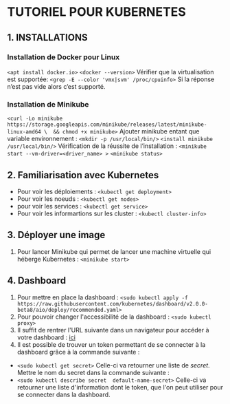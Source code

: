# **TUTORIEL POUR KUBERNETES**

## **1. INSTALLATIONS**

### **Installation de Docker pour Linux**
`<apt install docker.io>`
`<docker --version>`
Vérifier que la virtualisation est supportée:
`<grep -E --color 'vmx|svm' /proc/cpuinfo>`
Si la réponse n’est pas vide alors c’est supporté.

### **Installation de Minikube**
`<curl -Lo minikube https://storage.googleapis.com/minikube/releases/latest/minikube-linux-amd64 \  && chmod +x minikube>`
Ajouter minikube entant que variable environnement :
`<mkdir -p /usr/local/bin/>`
`<install minikube /usr/local/bin/>`
Vérification de la réussite de l’installation :
`<minikube start --vm-driver=<driver_name> >`
`<minikube status>`



## **2. Familiarisation avec Kubernetes**

* Pour voir les déploiements : `<kubectl get deployment>`
* Pour voir les noeuds : `<kubectl get nodes>`
* pour voir les services : `<kubectl get service>`
* Pour voir les informartions sur les cluster : `<kubectl cluster-info>`

## **3. Déployer une image**
1. Pour lancer Minikube qui permet de lancer une machine virtuelle qui héberge Kubernetes : `<minikube start>`

## **4. Dashboard**
1. Pour mettre en place la dashboard : `<sudo kubectl apply -f https://raw.githubusercontent.com/kubernetes/dashboard/v2.0.0-beta8/aio/deploy/recommended.yaml>`
2. Pour pouvoir changer l'accessibilité de la dashboard : `<sudo kubectl proxy>` 
3. Il suffit de rentrer l'URL suivante dans un navigateur pour accéder à votre dashboard : [ici](http://localhost:8001/api/v1/namespaces/kubernetes-dashboard/services/https:kubernetes-dashboard:/proxy/#/deployment?namespace=default)
4. Il est possible de trouver un token permettant de se connecter à la dashboard grâce à la commande suivante : 
* `<sudo kubectl get secret>`
Celle-ci va retourner une liste de *secret*. Mettre le nom du secret dans la commande suivante : 
* `<sudo kubectl describe secret  default-name-secret>`
Celle-ci va retourner une liste d'information dont le token, que l'on peut utiliser pour se connecter dans la dashboard.


